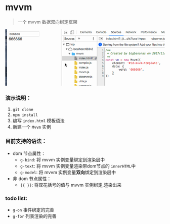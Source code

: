 # mvvm

> 一个 mvvm 数据双向绑定框架

![效果图](./mvvm.gif)

### 演示说明：
1. `git clone`
2. `npm install`
3. 编写 `index.html` 模板语法
4. 新建一个 `Mvvm` 实例

### 目前支持的语法：
- dom 节点属性：
    - `g-bind`: 将 mvvm 实例变量绑定到渲染层中
    - `g-text`: 将 mvvm 实例变量渲染带dom节点的 `innerHTML`中
    - `g-model`: 将 mvvm 实例变量**双向**绑定到渲染层中
- 非 dom 节点属性：
    - `{{ }}`: 将双花括号的值与 mvvm 实例绑定,渲染出来

### todo list:
- `g-on` 事件绑定的完善
- `g-for` 列表渲染的完善
